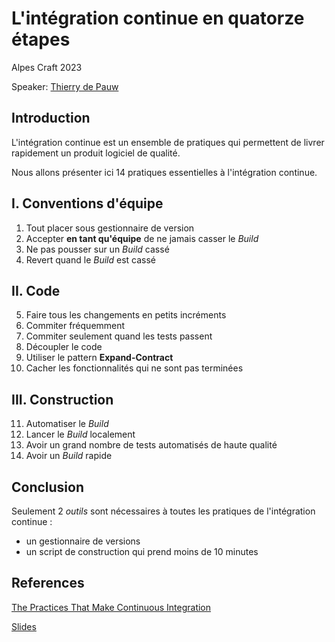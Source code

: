 # L'intégration continue en quatorze étapes

Alpes Craft 2023

Speaker: [Thierry de Pauw](https://thinkinglabs.io/index.html)

## Introduction

L'intégration continue est un ensemble de pratiques qui permettent de livrer rapidement un produit logiciel de qualité.

Nous allons présenter ici 14 pratiques essentielles à l'intégration continue.

## I. Conventions d'équipe

01. Tout placer sous gestionnaire de version
02. Accepter **en tant qu'équipe** de ne jamais casser le _Build_
03. Ne pas pousser sur un _Build_ cassé
04. Revert quand le _Build_ est cassé

## II. Code

05. Faire tous les changements en petits incréments
06. Commiter fréquemment
07. Commiter seulement quand les tests passent
08. Découpler le code
09. Utiliser le pattern **Expand-Contract**
10. Cacher les fonctionnalités qui ne sont pas terminées

## III. Construction

11. Automatiser le _Build_
12. Lancer le _Build_ localement
13. Avoir un grand nombre de tests automatisés de haute qualité
14. Avoir un _Build_ rapide

## Conclusion

Seulement 2 _outils_ sont nécessaires à toutes les pratiques de l'intégration continue :

- un gestionnaire de versions
- un script de construction qui prend moins de 10 minutes

## References

[The Practices That Make Continuous Integration](https://thinkinglabs.io/talks/2022/08/26/the-practices-that-make-continuous-integration.html)

[Slides](https://speakerdeck.com/tdpauw/the-practices-that-make-continuous-integration)
